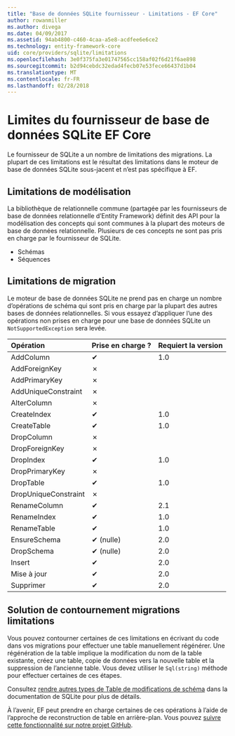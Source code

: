 ```yaml
---
title: "Base de données SQLite fournisseur - Limitations - EF Core"
author: rowanmiller
ms.author: divega
ms.date: 04/09/2017
ms.assetid: 94ab4800-c460-4caa-a5e8-acdfee6e6ce2
ms.technology: entity-framework-core
uid: core/providers/sqlite/limitations
ms.openlocfilehash: 3e0f375fa3e01747565cc158af02f6d21f6ae898
ms.sourcegitcommit: b2d94cebdc32edad4fecb07e53fece66437d1b04
ms.translationtype: MT
ms.contentlocale: fr-FR
ms.lasthandoff: 02/28/2018
---
```

# <a name="sqlite-ef-core-database-provider-limitations"></a>Limites du fournisseur de base de données SQLite EF Core

Le fournisseur de SQLite a un nombre de limitations des migrations. La plupart de ces limitations est le résultat des limitations dans le moteur de base de données SQLite sous-jacent et n’est pas spécifique à EF.

## <a name="modeling-limitations"></a>Limitations de modélisation

La bibliothèque de relationnelle commune (partagée par les fournisseurs de base de données relationnelle d’Entity Framework) définit des API pour la modélisation des concepts qui sont communes à la plupart des moteurs de base de données relationnelle. Plusieurs de ces concepts ne sont pas pris en charge par le fournisseur de SQLite.

* Schémas
* Séquences

## <a name="migrations-limitations"></a>Limitations de migration

Le moteur de base de données SQLite ne prend pas en charge un nombre d’opérations de schéma qui sont pris en charge par la plupart des autres bases de données relationnelles. Si vous essayez d’appliquer l’une des opérations non prises en charge pour une base de données SQLite un `NotSupportedException` sera levée.

| Opération            | Prise en charge ? | Requiert la version |
|:---------------------|:-----------|:-----------------|
| AddColumn            | ✔          | 1.0              |
| AddForeignKey        | ✗          |                  |
| AddPrimaryKey        | ✗          |                  |
| AddUniqueConstraint  | ✗          |                  |
| AlterColumn          | ✗          |                  |
| CreateIndex          | ✔          | 1.0              |
| CreateTable          | ✔          | 1.0              |
| DropColumn           | ✗          |                  |
| DropForeignKey       | ✗          |                  |
| DropIndex            | ✔          | 1.0              |
| DropPrimaryKey       | ✗          |                  |
| DropTable            | ✔          | 1.0              |
| DropUniqueConstraint | ✗          |                  |
| RenameColumn         | ✔          | 2.1              |
| RenameIndex          | ✔          | 1.0              |
| RenameTable          | ✔          | 1.0              |
| EnsureSchema         | ✔ (nulle)  | 2.0              |
| DropSchema           | ✔ (nulle)  | 2.0              |
| Insert               | ✔          | 2.0              |
| Mise à jour               | ✔          | 2.0              |
| Supprimer               | ✔          | 2.0              |

## <a name="migrations-limitations-workaround"></a>Solution de contournement migrations limitations

Vous pouvez contourner certaines de ces limitations en écrivant du code dans vos migrations pour effectuer une table manuellement régénérer. Une régénération de la table implique la modification du nom de la table existante, créez une table, copie de données vers la nouvelle table et la suppression de l’ancienne table. Vous devez utiliser le `Sql(string)` méthode pour effectuer certaines de ces étapes.

Consultez [rendre autres types de Table de modifications de schéma](http://sqlite.org/lang_altertable.html#otheralter) dans la documentation de SQLite pour plus de détails.

À l’avenir, EF peut prendre en charge certaines de ces opérations à l’aide de l’approche de reconstruction de table en arrière-plan. Vous pouvez [suivre cette fonctionnalité sur notre projet GitHub](https://github.com/aspnet/EntityFrameworkCore/issues/329).
